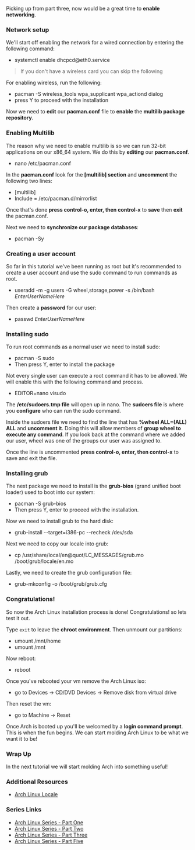 Picking up from part three, now would be a great time to **enable networking**. 

### Network setup

We'll start off enabling the network for a wired connection by entering the following command:

* systemctl enable dhcpcd&commat;eth0.service
	
> If you don't have a wireless card you can skip the following

For enabling wireless, run the following:

* pacman -S wireless&lowbar;tools wpa&lowbar;supplicant wpa&lowbar;actiond dialog
* press Y to proceed with the installation
	
Now we need to **edit** our **pacman.conf** file to **enable** the **multilib package repository**.

### Enabling Multilib

The reason why we need to enable multilib is so we can run 32-bit applications on our x86_64 system. We do this by **editing** our **pacman.conf**.

* nano /etc/pacman.conf
	
In the **pacman.conf** look for the **[multilib] section** and **uncomment** the following two lines:

* [multilib]
* Include = /etc/pacman.d/mirrorlist

Once that's done **press control-o, enter, then control-x** to **save** then **exit** the pacman.conf.

Next we need to **synchronize our package databases**:
	
* pacman -Sy

### Creating a user account

So far in this tutorial we've been running as root but it's recommended to create a user account and use the sudo command to run commands as root.

* useradd -m -g users -G wheel,storage,power -s /bin/bash <i>EnterUserNameHere</i>
	
Then create a **password** for our user:

* passwd <i>EnterUserNameHere</i>

### Installing sudo

To run root commands as a normal user we need to install sudo:

* pacman -S sudo
* Then press Y, enter to install the package

Not every single user can execute a root command it has to be allowed. We will enable this with the following command and process.

* EDITOR=nano visudo
	
The **/etc/sudoers.tmp file** will open up in nano. The **sudoers file** is where you **configure** who can run the sudo command.

Inside the sudoers file we need to find the line that has **%wheel ALL=(ALL) ALL** and **uncomment it**. Doing this will allow members of **group wheel to execute any command**. If you look back at the command where we added our user, wheel was one of the groups our user was assigned to.

Once the line is uncommented **press control-o, enter, then control-x** to save and exit the file.

### Installing grub

The next package we need to install is the **grub-bios** (grand unified boot loader) used to boot into our system:

* pacman -S grub-bios
* Then press Y, enter to proceed with the installation.

Now we need to install grub to the hard disk:

* grub-install --target=i386-pc --recheck /dev/sda

Next we need to copy our locale into grub:

* cp /usr/share/local/en\@quot/LC_MESSAGES/grub.mo /boot/grub/locale/en.mo

Lastly, we need to create the grub configuration file:

* grub-mkconfig -o /boot/grub/grub.cfg
	
### Congratulations!

So now the Arch Linux installation process is done! Congratulations! so lets test it out. 

Type `exit` to leave the **chroot environment**. Then unmount our partitions:
	
* umount /mnt/home 
* umount /mnt
	
Now reboot:

* reboot

Once you've rebooted your vm remove the Arch Linux iso:

* go to Devices -> CD/DVD Devices -> Remove disk from virtual drive

Then reset the vm:

* go to Machine -> Reset
	
Once Arch is booted up you'll be welcomed by a **login command prompt**. This is when the fun begins. We can start molding Arch Linux to be what we want it to be! 

### Wrap Up

In the next tutorial we will start molding Arch into something useful!
	
### Additional Resources

* [Arch Linux Locale](https://wiki.archlinux.org/index.php/locale)

### Series Links

* [Arch Linux Series - Part One](http://evlsnoopy.com/arch-linux-installation-series)
* [Arch Linux Series - Part Two](http://evlsnoopy.com/arch-linux-installation-part-two)
* [Arch Linux Series - Part Three](http://evlsnoopy.com/arch-linux-installation-part-three)
* [Arch Linux Series - Part Five](http://evlsnoopy.com/arch-linux-installation-part-five)